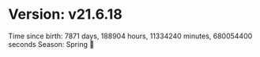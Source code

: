 # Version: v21.6.18
Time since birth: 7871 days, 188904 hours, 11334240 minutes, 680054400 seconds
Season: Spring 🌸
